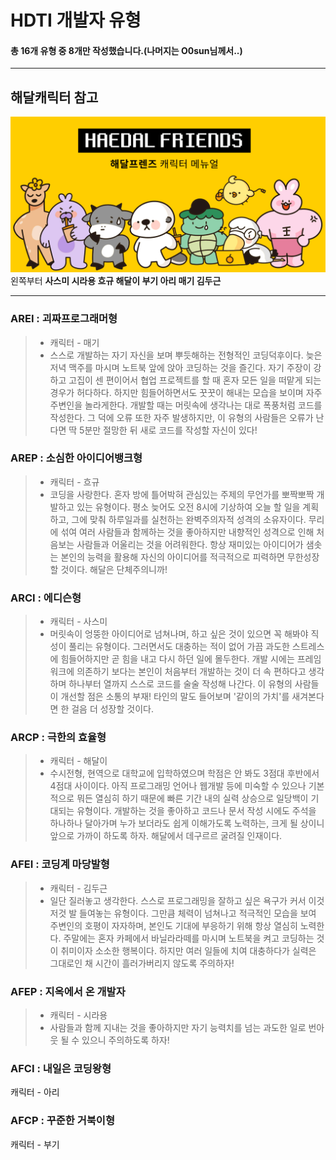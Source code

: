HDTI 개발자 유형
==
#### 총 16개 유형 중 8개만 작성했습니다.(나머지는 O0sun님께서..)
***
## 해달캐릭터 참고
![해달캐릭터](./images/해달캐릭터.png)
왼쪽부터 **사스미 시라용 흐규 해달이 부기 아리 매기 김두근**
***
### AREI : 괴짜프로그래머형
> * 캐릭터 - 매기  
> * 스스로 개발하는 자기 자신을 보며 뿌듯해하는 전형적인 코딩덕후이다. 늦은 저녁 맥주를 마시며 노트북 앞에 앉아 코딩하는 것을 즐긴다. 자기 주장이 강하고 고집이 센 편이어서 협업 프로젝트를 할 때 혼자 모든 일을 떠맡게 되는 경우가 허다하다. 하지만 힘들어하면서도 꿋꿋이 해내는 모습을 보이며 자주 주변인을 놀라게한다. 개발할 때는 머릿속에 생각나는 대로 폭풍처럼 코드를 작성한다. 그 덕에 오류 또한 자주 발생하지만, 이 유형의 사람들은 오류가 난다면 딱 5분만 절망한 뒤 새로 코드를 작성할 자신이 있다!
### AREP : 소심한 아이디어뱅크형
> * 캐릭터 - 흐규  
> * 코딩을 사랑한다. 혼자 방에 틀어박혀 관심있는 주제의 무언가를 뽀짝뽀짝 개발하고 있는 유형이다. 평소 늦어도 오전 8시에 기상하여 오늘 할 일을 계획하고, 그에 맞춰 하루일과를 실천하는 완벽주의자적 성격의 소유자이다. 무리에 섞여 여러 사람들과 함께하는 것을 좋아하지만 내향적인 성격으로 인해 처음보는 사람들과 어울리는 것을 어려워한다. 항상 재미있는 아이디어가 샘솟는 본인의 능력을 활용해 자신의 아이디어를 적극적으로 피력하면 무한성장할 것이다. 해달은 단체주의니까! 
### ARCI : 에디슨형
> * 캐릭터 - 사스미  
> * 머릿속이 엉뚱한 아이디어로 넘쳐나며, 하고 싶은 것이 있으면 꼭 해봐야 직성이 풀리는 유형이다. 그러면서도 대충하는 적이 없어 가끔 과도한 스트레스에 힘들어하지만 곧 힘을 내고 다시 하던 일에 몰두한다. 개발 시에는 프레임워크에 의존하기 보다는 본인이 처음부터 개발하는 것이 더 속 편하다고 생각하며 하나부터 열까지 스스로 코드를 술술 작성해 나간다. 이 유형의 사람들이 개선할 점은 소통의 부재! 타인의 말도 들어보며 '같이의 가치'를 새겨본다면 한 걸음 더 성장할 것이다.
### ARCP : 극한의 효율형
> * 캐릭터 - 해달이  
> * 수시전형, 현역으로 대학교에 입학하였으며 학점은 안 봐도 3점대 후반에서 4점대 사이이다. 아직 프로그래밍 언어나 웹개발 등에 미숙할 수 있으나 기본적으로 뭐든 열심히 하기 때문에 빠른 기간 내의 실력 상승으로 일당백이 기대되는 유형이다. 개발하는 것을 좋아하고 코드나 문서 작성 시에도 주석을 하나하나 달아가며 누가 보더라도 쉽게 이해가도록 노력하는, 크게 될 상이니 앞으로 가까이 하도록 하자. 해달에서 데구르르 굴려질 인재이다.
### AFEI : 코딩계 마당발형
> * 캐릭터 - 김두근  
> * 일단 질러놓고 생각한다. 스스로 프로그래밍을 잘하고 싶은 욕구가 커서 이것저것 발 들여놓는 유형이다. 그만큼 체력이 넘쳐나고 적극적인 모습을 보여 주변인의 호평이 자자하며, 본인도 기대에 부응하기 위해 항상 열심히 노력한다. 주말에는 혼자 카페에서 바닐라라떼를 마시며 노트북을 켜고 코딩하는 것이 취미이자 소소한 행복이다. 하지만 여러 일들에 치여 대충하다가 실력은 그대로인 채 시간이 흘러가버리지 않도록 주의하자!
### AFEP : 지옥에서 온 개발자
> * 캐릭터 - 시라용  
> * 사람들과 함께 지내는 것을 좋아하지만 자기 능력치를 넘는 과도한 일로 번아웃 될 수 있으니 주의하도록 하자!
### AFCI : 내일은 코딩왕형
캐릭터 - 아리  

### AFCP : 꾸준한 거북이형
캐릭터 - 부기  
